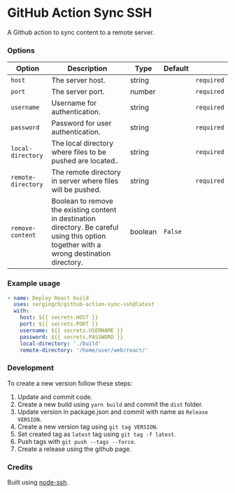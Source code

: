 # GitHub Action Sync SSH

A Github action to sync content to a remote server.

### Options

| Option             | Description                                                                                                                                | Type    | Default |            |
| ------------------ | ------------------------------------------------------------------------------------------------------------------------------------------ | ------- | ------- | ---------- |
| `host`             | The server host.                                                                                                                           | string  |         | `required` |
| `port`             | The server port.                                                                                                                           | number  |         | `required` |
| `username`         | Username for authentication.                                                                                                               | string  |         | `required` |
| `password`         | Password for user authentication.                                                                                                          | string  |         | `required` |
| `local-directory`  | The local directory where files to be pushed are located..                                                                                 | string  |         | `required` |
| `remote-directory` | The remote directory in server where files will be pushed.                                                                                 | string  |         | `required` |
| `remove-content`   | Boolean to remove the existing content in destination directory. Be careful using this option together with a wrong destination directory. | boolean | `False` |            |

### Example usage

```yml
- name: Deploy React build
  uses: sergiogc9/github-action-sync-ssh@latest
  with:
    host: ${{ secrets.HOST }}
    port: ${{ secrets.PORT }}
    username: ${{ secrets.USERNAME }}
    password: ${{ secrets.PASSWORD }}
    local-directory: './build'
    remote-directory: '/home/user/web/react/'
```

### Development

To create a new version follow these steps:

1. Update and commit code.
2. Create a new build using `yarn build` and commit the `dist` folder.
3. Update version in package.json and commit with name as `Release VERSION`.
4. Create a new version tag using `git tag VERSION`.
5. Set created tag as `latest` tag using `git tag -f latest`.
6. Push tags with `git push --tags --force`.
7. Create a release using the github page.

### Credits

Built using [node-ssh](https://github.com/steelbrain/node-ssh).
